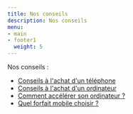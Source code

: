 ```yaml
---
title: Nos conseils
description: Nos conseils
menu:
- main
- footer1
  weight: 5
---
```


Nos conseils :

* [Conseils à l'achat d'un téléphone](/blog/ou-acheter-un-telephone/)
* [Conseils à l'achat d'un ordinateur](/blog/ou-acheter-un-ordinateur/)
* [Comment accélérer son ordinateur ?](/blog/accelerer-son-ordinateur) 
* [Quel forfait mobile choisir ?](/blog/forfait-mobile/)